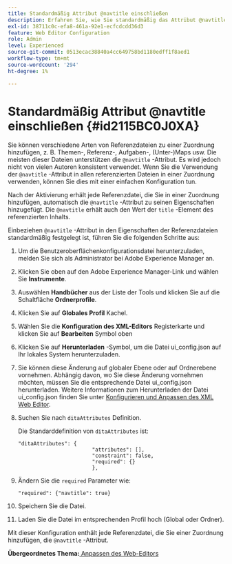```yaml
---
title: Standardmäßig Attribut @navtitle einschließen
description: Erfahren Sie, wie Sie standardmäßig das Attribut @navtitle einschließen.
exl-id: 38711c0c-efa8-461a-92e1-ecfcdcdd36d3
feature: Web Editor Configuration
role: Admin
level: Experienced
source-git-commit: 0513ecac38840a4cc649758bd1180edff1f8aed1
workflow-type: tm+mt
source-wordcount: '294'
ht-degree: 1%

---
```


# Standardmäßig Attribut @navtitle einschließen {#id2115BC0J0XA}

Sie können verschiedene Arten von Referenzdateien zu einer Zuordnung hinzufügen, z. B. Themen-, Referenz-, Aufgaben-, \(Unter-)Maps usw. Die meisten dieser Dateien unterstützen die `@navtitle` -Attribut. Es wird jedoch nicht von vielen Autoren konsistent verwendet. Wenn Sie die Verwendung der `@navtitle` -Attribut in allen referenzierten Dateien in einer Zuordnung verwenden, können Sie dies mit einer einfachen Konfiguration tun.

Nach der Aktivierung erhält jede Referenzdatei, die Sie in einer Zuordnung hinzufügen, automatisch die `@navtitle` -Attribut zu seinen Eigenschaften hinzugefügt. Die `@navtitle` erhält auch den Wert der `title` -Element des referenzierten Inhalts.

Einbeziehen `@navtitle` -Attribut in den Eigenschaften der Referenzdateien standardmäßig festgelegt ist, führen Sie die folgenden Schritte aus:

1. Um die Benutzeroberflächenkonfigurationsdatei herunterzuladen, melden Sie sich als Administrator bei Adobe Experience Manager an.

1. Klicken Sie oben auf den Adobe Experience Manager-Link und wählen Sie **Instrumente**.
1. Auswählen **Handbücher** aus der Liste der Tools und klicken Sie auf die Schaltfläche **Ordnerprofile**.
1. Klicken Sie auf **Globales Profil** Kachel.
1. Wählen Sie die **Konfiguration des XML-Editors** Registerkarte und klicken Sie auf **Bearbeiten** Symbol oben
1. Klicken Sie auf **Herunterladen** -Symbol, um die Datei ui\_config.json auf Ihr lokales System herunterzuladen.
1. Sie können diese Änderung auf globaler Ebene oder auf Ordnerebene vornehmen. Abhängig davon, wo Sie diese Änderung vornehmen möchten, müssen Sie die entsprechende Datei ui\_config.json herunterladen. Weitere Informationen zum Herunterladen der Datei ui\_config.json finden Sie unter [Konfigurieren und Anpassen des XML Web Editor](conf-folder-level.md#id2065G300O5Z).

1. Suchen Sie nach `ditaAttributes` Definition.

   Die Standarddefinition von `ditaAttributes` ist:

   ```
   "ditaAttributes": {
                           "attributes": [],
                           "constraint": false,
                           "required": {}
                           },
   ```

1. Ändern Sie die `required` Parameter wie:

   ```
   "required": {"navtitle": true}
   ```

1. Speichern Sie die Datei.

1. Laden Sie die Datei im entsprechenden Profil hoch \(Global oder Ordner\).


Mit dieser Konfiguration enthält jede Referenzdatei, die Sie einer Zuordnung hinzufügen, die `@navtitle` -Attribut.

**Übergeordnetes Thema:**[ Anpassen des Web-Editors](conf-web-editor.md)
